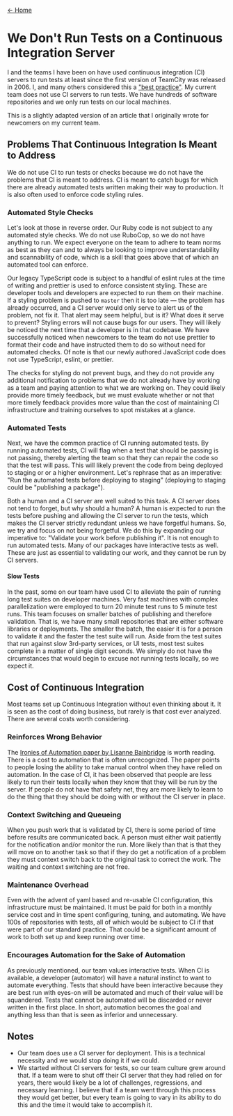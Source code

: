 [← Home](README.md)

# We Don't Run Tests on a Continuous Integration Server

I and the teams I have been on have used continuous integration (CI) servers to
run tests at least since the first version of TeamCity was released in 2006. I,
and many others considered this a ["best practice"](./best-practices.md). My
current team does not use CI servers to run tests. We have hundreds of software
repositories and we only run tests on our local machines.

This is a slightly adapted version of an article that I originally wrote for
newcomers on my current team.

## Problems That Continuous Integration Is Meant to Address

We do not use CI to run tests or checks because we do not have the problems that
CI is meant to address. CI is meant to catch bugs for which there are already
automated tests written making their way to production. It is also often used to
enforce code styling rules.

### Automated Style Checks

Let's look at those in reverse order. Our Ruby code is not subject to any
automated style checks. We do not use RuboCop, so we do not have anything to
run. We expect everyone on the team to adhere to team norms as best as they can
and to always be looking to improve understandability and scannability of code,
which is a skill that goes above that of which an automated tool can enforce.

Our legacy TypeScript code is subject to a handful of eslint rules at the time
of writing and prettier is used to enforce consistent styling. These are
developer tools and developers are expected to run them on their machine. If a
styling problem is pushed to `master` then it is too late — the problem has
already occurred, and a CI server would only serve to alert us of the problem,
not fix it. That alert may seem helpful, but is it? What does it serve to
prevent? Styling errors will not cause bugs for our users. They will likely be
noticed the next time that a developer is in that codebase. We have successfully
noticed when newcomers to the team do not use prettier to format their code and
have instructed them to do so without need for automated checks. Of note is that
our newly authored JavaScript code does not use TypeScript, eslint, or prettier.

The checks for styling do not prevent bugs, and they do not provide any
additional notification to problems that we do not already have by working as a
team and paying attention to what we are working on. They could likely provide
more timely feedback, but we must evaluate whether or not that more timely
feedback provides more value than the cost of maintaining CI infrastructure and
training ourselves to spot mistakes at a glance.

### Automated Tests

Next, we have the common practice of CI running automated tests. By running
automated tests, CI will flag when a test that should be passing is not passing,
thereby alerting the team so that they can repair the code so that the test will
pass. This will likely prevent the code from being deployed to staging or or a
higher environment. Let's rephrase that as an imperative: "Run the automated
tests before deploying to staging" (deploying to staging could be "publishing a
package").

Both a human and a CI server are well suited to this task. A CI server does not
tend to forget, but why should a human? A human is expected to run the tests
before pushing and allowing the CI server to run the tests, which makes the CI
server strictly redundant unless we have forgetful humans. So, we try and focus
on not being forgetful. We do this by expanding our imperative to: "Validate
your work before publishing it". It is not enough to run automated tests. Many
of our packages have interactive tests as well. These are just as essential to
validating our work, and they cannot be run by CI servers.

#### Slow Tests

In the past, some on our team have used CI to alleviate the pain of running long
test suites on developer machines. Very fast machines with complex
parallelization were employed to turn 20 minute test runs to 5 minute test runs.
This team focuses on smaller batches of publishing and therefore validation.
That is, we have many small repositories that are either software libraries or
deployments. The smaller the batch, the easier it is for a person to validate it
and the faster the test suite will run. Aside from the test suites that run
against slow 3rd-party services, or UI tests, most test suites complete in a
matter of single digit seconds. We simply do not have the circumstances that
would begin to excuse not running tests locally, so we expect it.

## Cost of Continuous Integration

Most teams set up Continuous Integration without even thinking about it. It is
seen as the cost of doing business, but rarely is that cost ever analyzed. There
are several costs worth considering.

### Reinforces Wrong Behavior

The [Ironies of Automation paper by Lisanne
Bainbridge](https://ckrybus.com/static/papers/Bainbridge_1983_Automatica.pdf) is
worth reading. There is a cost to automation that is often unrecognized. The
paper points to people losing the ability to take manual control when they have
relied on automation. In the case of CI, it has been observed that people are
less likely to run their tests locally when they know that they will be run by
the server. If people do not have that safety net, they are more likely to learn
to do the thing that they should be doing with or without the CI server in
place.

### Context Switching and Queueing

When you push work that is validated by CI, there is some period of time before
results are communicated back. A person must either wait patiently for the
notification and/or monitor the run. More likely than that is that they will
move on to another task so that if they do get a notification of a problem they
must context switch back to the original task to correct the work. The waiting
and context switching are not free.

### Maintenance Overhead

Even with the advent of yaml based and re-usable CI configuration, this
infrastructure must be maintained. It must be paid for both in a monthly service
cost and in time spent configuring, tuning, and automating. We have 100s of
repositories with tests, all of which would be subject to CI if that were part
of our standard practice. That could be a significant amount of work to both set
up and keep running over time.

### Encourages Automation for the Sake of Automation

As previously mentioned, our team values interactive tests. When CI is
available, a developer (automator) will have a natural instinct to want to
automate everything. Tests that should have been interactive because they are
best run with eyes-on will be automated and much of their value will be
squandered. Tests that cannot be automated will be discarded or never written in
the first place. In short, automation becomes the goal and anything less than
that is seen as inferior and unnecessary.

## Notes

- Our team does use a CI server for deployment. This is a technical necessity
  and we would stop doing it if we could.
- We started without CI servers for tests, so our team culture grew around that.
  If a team were to shut off their CI server that they had relied on for years,
  there would likely be a lot of challenges, regressions, and necessary
  learning. I believe that if a team went through this process they would get
  better, but every team is going to vary in its ability to do this and the time
  it would take to accomplish it.
